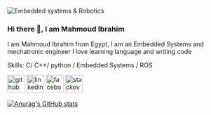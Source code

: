 
![Embedded systems & Robotics](https://github.com/MahmoudIbrahimAbdalziz/MahmoudIbrahimAbdalziz/blob/main/Mahmoud.jpg)

### Hi there 👋, I am Mahmoud Ibrahim

I am Mahmoud Ibrahim from Egypt, I am an Embedded Systems and mechatronic engineer I love learning language and writing code

Skills:
C/ C++/ python / Embedded Systems / ROS



[<img src='https://cdn.jsdelivr.net/npm/simple-icons@3.0.1/icons/github.svg' alt='github' height='40'>](https://github.com/MahmoudIbrahimAbdalziz)  [<img src='https://cdn.jsdelivr.net/npm/simple-icons@3.0.1/icons/linkedin.svg' alt='linkedin' height='40'>](https://www.linkedin.com/in/mahmoudebrahimabdalziz/)  [<img src='https://cdn.jsdelivr.net/npm/simple-icons@3.0.1/icons/facebook.svg' alt='facebook' height='40'>](https://www.facebook.com/100041659119568)  [<img src='https://cdn.jsdelivr.net/npm/simple-icons@3.0.1/icons/stackoverflow.svg' alt='stackoverflow' height='40'>](https://stackoverflow.com/users/19655121)  

[![Anurag's GitHub stats](https://github-readme-stats.vercel.app/api?username=MahmoudIbrahimAbdalziz
)](https://github.com/anuraghazra/github-readme-stats)
